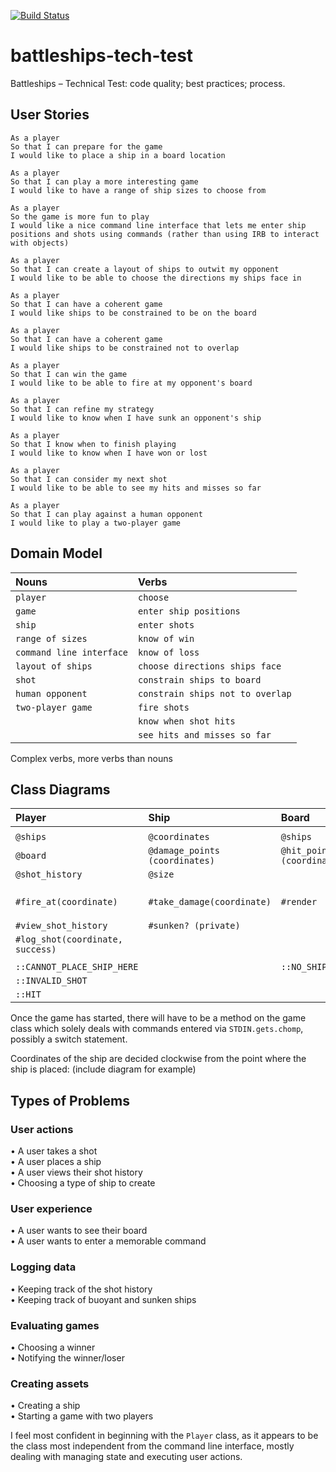 [![Build Status](https://travis-ci.com/samfolo/battleships-tech-test.svg?branch=master)](https://travis-ci.com/samfolo/battleships-tech-test)
# battleships-tech-test
Battleships – Technical Test: code quality; best practices; process.

## User Stories

```
As a player
So that I can prepare for the game
I would like to place a ship in a board location

As a player
So that I can play a more interesting game
I would like to have a range of ship sizes to choose from

As a player
So the game is more fun to play
I would like a nice command line interface that lets me enter ship positions and shots using commands (rather than using IRB to interact with objects)

As a player
So that I can create a layout of ships to outwit my opponent
I would like to be able to choose the directions my ships face in

As a player
So that I can have a coherent game
I would like ships to be constrained to be on the board

As a player
So that I can have a coherent game
I would like ships to be constrained not to overlap

As a player
So that I can win the game
I would like to be able to fire at my opponent's board

As a player
So that I can refine my strategy
I would like to know when I have sunk an opponent's ship

As a player
So that I know when to finish playing
I would like to know when I have won or lost

As a player
So that I can consider my next shot
I would like to be able to see my hits and misses so far

As a player
So that I can play against a human opponent
I would like to play a two-player game
```

## Domain Model

| Nouns         | Verbs         |
| :------------ |:--------------|
| `player` | `choose` |
| `game` | `enter ship positions` |
| `ship` | `enter shots` |
| `range of sizes` | `know of win` |
| `command line interface` | `know of loss` |
| `layout of ships` | `choose directions ships face` |
| `shot` | `constrain ships to board` |
| `human opponent` | `constrain ships not to overlap` |
| `two-player game` | `fire shots` |
| | `know when shot hits` |
| | `see hits and misses so far` |

Complex verbs, more verbs than nouns

## Class Diagrams

| Player                                 | Ship                           | Board                       | Game                | ShipCreator                            |
| :------------------------------------- | :----------------------------- | :-------------------------- | :------------------ | :------------------------------------- |
|                                        |                                |                             |                     |                                        |
| `@ships`                               | `@coordinates`                 | `@ships`                    | `@player_one`       | `@ship_types`                          |
| `@board`                               | `@damage_points (coordinates)` | `@hit_points (coordinates)` | `@player_two`       |                                        |
| `@shot_history`                        | `@size`                        |                             | `@ship_creator`     |                                        |
|                                        |                                |                             |                     |                                        |
| `#fire_at(coordinate)`                 | `#take_damage(coordinate)`     | `#render`                   | `#execute(command)` | `#create(ship, coordinate, direction)` |
| `#view_shot_history`                   | `#sunken? (private)`           |                             | `#evaluate_winner`  |                                        |
| `#log_shot(coordinate, success)`       |                                |                             |                     |                                        |
|                                        |                                |                             |                     |                                        |
| `::CANNOT_PLACE_SHIP_HERE`             |                                | `::NO_SHIPS_LEFT`           |                     | `::INVALID_SHIP_TYPE`                  |
| `::INVALID_SHOT`                       |                                |                             |                     |                                        |
| `::HIT`                                |                                |                             |                     |                                        |

Once the game has started, there will have to be a method on the game class which solely deals with commands entered via `STDIN.gets.chomp`, possibly a switch statement.

Coordinates of the ship are decided clockwise from the point where the ship is placed: (include diagram for example)

## Types of Problems

### User actions
• A user takes a shot <br/>
• A user places a ship <br/>
• A user views their shot history <br/>
• Choosing a type of ship to create <br/>

### User experience
• A user wants to see their board <br/>
• A user wants to enter a memorable command <br/>

### Logging data
• Keeping track of the shot history <br/>
• Keeping track of buoyant and sunken ships <br/>

### Evaluating games
• Choosing a winner <br/>
• Notifying the winner/loser <br/>

### Creating assets
• Creating a ship <br/>
• Starting a game with two players <br/>

I feel most confident in beginning with the `Player` class, as it appears to be the class most independent from the command line interface, mostly dealing with managing state and executing user actions.
